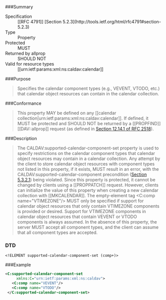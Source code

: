 <!-- --- title: urn:ietf:params:xml:ns:caldav:supported-calendar-component-set -->

<div id="summary-box" markdown="1">
###Summary

<dl>
<dt>Specification</dt>
<!-- insert the RFC number and the link to the original specification of this property -->
<dd markdown="1">[[RFC 4791]]
[Section 5.2.3](http://tools.ietf.org/html/rfc4791#section-5.2.3)
</dd>
<dt>Type</dt>
<dd markdown="1">Property
</dd>
<dt>Protected</dt>
<dd markdown="1">MUST
</dd>
<dt>Returned by allprop</dt>
<dd markdown="1">SHOULD NOT
</dd>
<dt>Valid for resource types</dt>
<dd markdown="1">[[urn:ietf:params:xml:ns:caldav:calendar]]
</dd>
</dl>

</div>

<!-- below is a list of common sections for property definitions. Adjust the list as needed. Don't forget to block-quote any text that's copied from the RFC -->

###Purpose
> Specifies the calendar component types (e.g., VEVENT, VTODO, etc.) that calendar object resources can contain in the calendar collection.

###Conformance
> This property MAY be defined on any [[calendar collection|urn:ietf:params:xml:ns:caldav:calendar]]. If defined, it MUST be protected and SHOULD NOT be returned by a [[PROPFIND]] [[DAV::allprop]] request (as defined in [Section 12.14.1 of RFC 2518](https://tools.ietf.org/html/rfc2518#section-12.14.1)).

###Description
> The CALDAV:supported-calendar-component-set property is used to specify restrictions on the calendar component types that calendar object resources may contain in a calendar collection. Any attempt by the client to store calendar object resources with component types not listed in this property, if it exists, MUST result in an error, with the CALDAV:supported-calendar-component precondition ([Section 5.3.2.1](https://tools.ietf.org/html/rfc4791#section-5.3.2.1)) being violated. Since this property is protected, it cannot be changed by clients using a [[PROPPATCH]] request.  However, clients can initialize the value of this property when creating a new calendar collection with [[MKCALENDAR]]. The empty-element tag <C:comp name="VTIMEZONE"/> MUST only be specified if support for calendar object resources that only contain VTIMEZONE components is provided or desired. Support for VTIMEZONE components in calendar object resources that contain VEVENT or VTODO components is always assumed. In the absence of this property, the server MUST accept all component types, and the client can assume that all component types are accepted.

### DTD
> 
```
<!ELEMENT supported-calendar-component-set (comp+)>
```

###Example
> 
>
```xml
<C:supported-calendar-component-set
     xmlns:C="urn:ietf:params:xml:ns:caldav">
   <C:comp name="VEVENT"/>
   <C:comp name="VTODO"/>
 </C:supported-calendar-component-set>
```
